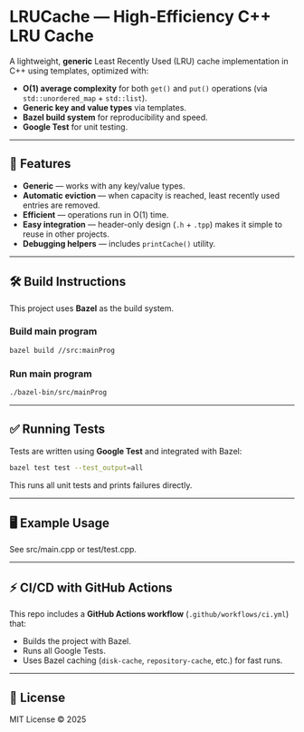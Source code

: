 # LRUCache — High-Efficiency C++ LRU Cache

A lightweight, **generic** Least Recently Used (LRU) cache implementation in C++ using templates, optimized with:

* **O(1) average complexity** for both `get()` and `put()` operations (via `std::unordered_map` + `std::list`).
* **Generic key and value types** via templates.
* **Bazel build system** for reproducibility and speed.
* **Google Test** for unit testing.

---

## 🚀 Features

* **Generic** — works with any key/value types.
* **Automatic eviction** — when capacity is reached, least recently used entries are removed.
* **Efficient** — operations run in O(1) time.
* **Easy integration** — header-only design (`.h` + `.tpp`) makes it simple to reuse in other projects.
* **Debugging helpers** — includes `printCache()` utility.

---

## 🛠️ Build Instructions

This project uses **Bazel** as the build system.

### Build main program

```bash
bazel build //src:mainProg
```

### Run main program

```bash
./bazel-bin/src/mainProg
```

---

## ✅ Running Tests

Tests are written using **Google Test** and integrated with Bazel:

```bash
bazel test test --test_output=all
```

This runs all unit tests and prints failures directly.

---

## 🖥️ Example Usage

See src/main.cpp or test/test.cpp.

---

## ⚡ CI/CD with GitHub Actions

This repo includes a **GitHub Actions workflow** (`.github/workflows/ci.yml`) that:

* Builds the project with Bazel.
* Runs all Google Tests.
* Uses Bazel caching (`disk-cache`, `repository-cache`, etc.) for fast runs.

---

## 📜 License

MIT License © 2025